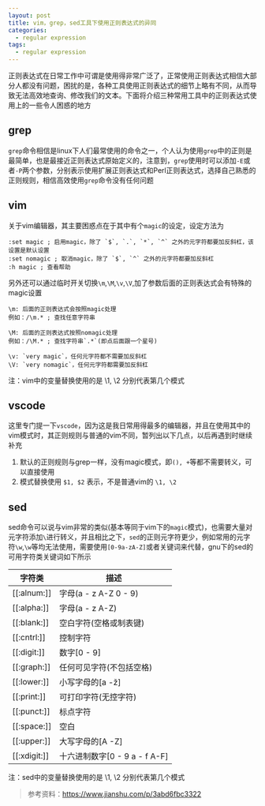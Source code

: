 ```yaml
---
layout: post
title: vim，grep，sed工具下使用正则表达式的异同
categories:
  - regular expression
tags:
  - regular expression
---
```


正则表达式在日常工作中可谓是使用得非常广泛了，正常使用正则表达式相信大部分人都没有问题，困扰的是，各种工具使用正则表达式的细节上略有不同，从而导致无法高效地查询、修改我们的文本。下面将介绍三种常用工具中的正则表达式使用上的一些令人困惑的地方

## grep
`grep`命令相信是linux下人们最常使用的命令之一，个人认为使用`grep`中的正则是最简单，也是最接近正则表达式原始定义的，注意到，`grep`使用时可以添加`-E`或者`-P`两个参数，分别表示使用扩展正则表达式和Perl正则表达式，选择自己熟悉的正则规则，相信高效使用`grep`命令没有任何问题

## vim
关于vim编辑器，其主要困惑点在于其中有个`magic`的设定，设定方法为
```
:set magic ; 启用magic，除了 `$`, `.`, `*`, `^` 之外的元字符都要加反斜杠，该设置是默认设置
:set nomagic ; 取消magic，除了 `$`, `^` 之外的元字符都要加反斜杠
:h magic ; 查看帮助
```

另外还可以通过临时开关切换`\m`,`\M`,`\v`,`\V`,加了参数后面的正则表达式会有特殊的magic设置
```
\m: 后面的正则表达式会按照magic处理
例如：/\m.* ; 查找任意字符串

\M: 后面的正则表达式按照nomagic处理
例如：/\M.* ; 查找字符串`.*`(即点后面跟一个星号)

\v: `very magic`，任何元字符都不需要加反斜杠
\V: `very nomagic`，任何元字符都需要加反斜杠
```

注：vim中的变量替换使用的是 \1, \2 分别代表第几个模式

## vscode
这里专门提一下`vscode`，因为这是我日常用得最多的编辑器，并且在使用其中的vim模式时，其正则规则与普通的vim不同，暂列出以下几点，以后再遇到时继续补充
1. 默认的正则规则与grep一样，没有magic模式，即`(), +`等都不需要转义，可以直接使用
2. 模式替换使用 `$1, $2` 表示，不是普通vim的 `\1, \2`

## sed
sed命令可以说与vim非常的类似(基本等同于vim下的`magic`模式)，也需要大量对元字符添加`\`进行转义，并且相比之下，`sed`的正则元字符更少，例如常用的元字符`\w`,`\w`等均无法使用，需要使用`[0-9a-zA-Z]`或者关键词来代替，gnu下的sed的可用字符类关键词如下所示

|  字符类   | 描述  |
|  ----  | ----  |
| [[:alnum:]]  | 字母(a - z A-Z 0 - 9) |
| [[:alpha:]]  | 字母(a - z A-Z) |
| [[:blank:]] | 空白字符(空格或制表键) |
| [[:cntrl:]] | 控制字符 |
| [[:digit:]]	| 数字[0 - 9] |
| [[:graph:]]	| 任何可见字符(不包括空格) |
| [[:lower:]]	| 小写字母的[a -ž] |
| [[:print:]]	| 可打印字符(无控字符) |
| [[:punct:]]	| 标点字符 |
| [[:space:]]	| 空白 |
| [[:upper:]]	| 大写字母的[A -Z] |
| [[:xdigit:]]  | 十六进制数字[0 - 9 a - f A-F] |

注：sed中的变量替换使用的是 \1, \2 分别代表第几个模式

> 参考资料：https://www.jianshu.com/p/3abd6fbc3322